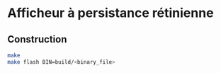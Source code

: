 # Afficheur à persistance rétinienne

## Construction

```bash
make
make flash BIN=build/<binary_file>
```
